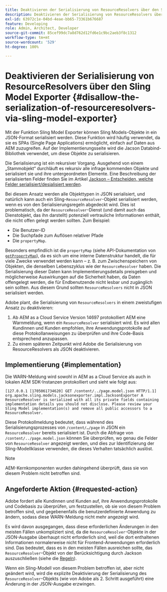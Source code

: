 ```yaml
---
title: Deaktivieren der Serialisierung von ResourceResolvers über den Sling Model Exporter
description: Deaktivieren der Serialisierung von ResourceResolvers über den Sling Model Exporter
exl-id: 63972c1e-04bd-4eae-bb65-73361b676687
feature: Developing
role: Admin, Architect, Developer
source-git-commit: 85cef99dc7a8d762d12fd6e1c9bc2aeb3f8c1312
workflow-type: tm+mt
source-wordcount: '529'
ht-degree: 100%

---
```


# Deaktivieren der Serialisierung von ResourceResolvers über den Sling Model Exporter {#disallow-the-serialization-of-resourceresolvers-via-sling-model-exporter}

Mit der Funktion Sling Model Exporter können Sling Models-Objekte in ein JSON-Format serialisiert werden. Diese Funktion wird häufig verwendet, da sie es SPAs (Single Page Applications) ermöglicht, einfach auf Daten aus AEM zuzugreifen. Auf der Implementierungsseite wird die Jacson Databind-Bibliothek verwendet, um diese Objekte zu serialisieren.

Die Serialisierung ist ein rekursiver Vorgang. Ausgehend von einem „Stammobjekt“ durchläuft es rekursiv alle infrage kommenden Objekte und serialisiert sie und ihre untergeordneten Elemente. Eine Beschreibung der serialisierten Felder finden Sie im Artikel [Jackson – Entscheiden, welche Felder serialisiert/desialisiert werden](https://www.baeldung.com/jackson-field-serializable-deserializable-or-not).

Bei diesem Ansatz werden alle Objekttypen in JSON serialisiert, und natürlich kann auch ein Sling-`ResourceResolver`-Objekt serialisiert werden, wenn es von den Serialisierungsregeln abgedeckt wird. Dies ist problematisch, da der `ResourceResolver`-Dienst (und damit auch das Dienstobjekt, das ihn darstellt) potenziell vertrauliche Informationen enthält, die nicht offen gelegt werden sollten. Zum Beispiel:

* Die Benutzer-ID
* Die Suchpfade zum Auflösen relativer Pfade
* Die `propertyMap`.

Besonders empfindlich ist die `propertyMap` (siehe API-Dokumentation von [`getPropertyMap`](https://sling.apache.org/apidocs/sling12/org/apache/sling/api/resource/ResourceResolver.html#getPropertyMap--)), da es sich um eine interne Datenstruktur handelt, die für viele Zwecke verwendet werden kann – z. B. zum Zwischenspeichern von Objekten, die denselben Lebenszyklus wie der `ResourceResolver` haben. Die Serialisierung dieser Daten kann Implementierungsdetails preisgeben und möglicherweise Auswirkungen auf die Sicherheit haben, da Daten offengelegt werden, die für Endbenutzende nicht lesbar und zugänglich sein sollten. Aus diesem Grund sollten `ResourceResolvers` nicht in JSON serialisiert werden.

Adobe plant, die Serialisierung von `ResourceResolvers` in einem zweistufigen Ansatz zu deaktivieren:

1. Ab AEM as a Cloud Service Version 14697 protokolliert AEM eine Warnmeldung, wenn ein `ResourceResolver` serialisiert wird. Es wird allen Kundinnen und Kunden empfohlen, ihre Anwendungsprotokolle auf diese Protokollanweisungen zu überprüfen und ihre Code-Basis entsprechend anzupassen.
1. Zu einem späteren Zeitpunkt wird Adobe die Serialisierung von ResourceResolvers als JSON deaktivieren.

## Implementierung {#implementation}

Die WARN-Meldung wird sowohl in AEM as a Cloud Service als auch in lokalen AEM SDK-Instanzen protokolliert und sieht wie folgt aus:

```
[127.0.0.1 [1705061734620] GET /content/../page.model.json HTTP/1.1] org.apache.sling.models.jacksonexporter.impl.JacksonExporter A ResourceResolver is serialized with all its private fields containing implementation details you should not disclose. Please review your Sling Model implementation(s) and remove all public accessors to a ResourceResolver.
```

Diese Protokollmeldung bedeutet, dass während des Serialisierungsprozesses von `/content/…/page` in JSON ein `ResourceResolver` bereits serialisiert ist. Durch die Abfrage von `/content/../page.model.json` können Sie überprüfen, wo genau die Felder von `ResourceResolver` angezeigt werden, und dies zur Identifizierung der Sling-Modellklasse verwenden, die dieses Verhalten tatsächlich auslöst.


>[!NOTE]
>
>AEM-Kernkomponenten wurden dahingehend überprüft, dass sie von diesem Problem nicht betroffen sind.

## Angeforderte Aktion {#requested-action}

Adobe fordert alle Kundinnen und Kunden auf, ihre Anwendungsprotokolle und Codebasis zu überprüfen, um festzustellen, ob sie von diesem Problem betroffen sind, und gegebenenfalls die benutzerdefinierte Anwendung zu ändern, sodass diese WARN-Meldung nicht mehr angezeigt wird.

Es wird davon ausgegangen, dass diese erforderlichen Änderungen in den meisten Fällen unkompliziert sind, da die `ResourceResolver`-Objekte in der JSON-Ausgabe überhaupt nicht erforderlich sind, weil die dort enthaltenen Informationen normalerweise nicht für Frontend-Anwendungen erforderlich sind. Das bedeutet, dass es in den meisten Fällen ausreichen sollte, das `ResourceResolver`-Objekt von der Berücksichtigung durch Jackson auszuschließen (siehe die [Regeln](https://www.baeldung.com/jackson-field-serializable-deserializable-or-not)).

Wenn ein Sling-Modell von diesem Problem betroffen ist, aber nicht geändert wird, wird die explizite Deaktivierung der Serialisierung des `ResourceResolver`-Objekts (wie von Adobe als 2. Schritt ausgeführt) eine Änderung in der JSON-Ausgabe erzwingen.
